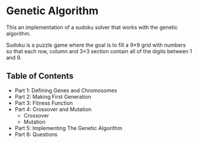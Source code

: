 # Genetic Algorithm
This an implementation of a sudoku solver that works with the genetic algorithm.

Sudoku is a puzzle game where the goal is to fill a 9×9 grid with numbers so that each row, column and 3×3 section contain all of the digits between 1 and 9.

## Table of Contents
- Part 1: Defining Genes and Chromosomes
- Part 2: Making First Generation
- Part 3: Fitness Function
- Part 4: Crossover and Mutation
    - Crossover
    - Mutation
- Part 5: Implementing The Genetic Algorithm
- Part 6: Questions
